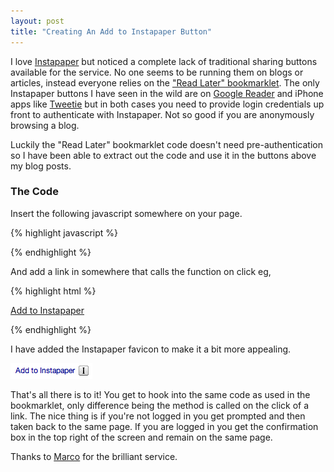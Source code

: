 ```yaml
---
layout: post
title: "Creating An Add to Instapaper Button"
---
```


I love [Instapaper](http://www.instapaper.com) but noticed a complete lack of traditional sharing buttons available for the service. No one seems to be running them on blogs or articles, instead everyone relies on the ["Read Later" bookmarklet](http://www.instapaper.com/extras). The only Instapaper buttons I have seen in the wild are on [Google Reader](http://www.google.com/reader) and iPhone apps like [Tweetie](http://www.atebits.com/tweetie-iphone/) but in both cases you need to provide login credentials up front to authenticate with Instapaper. Not so good if you are anonymously browsing a blog.

Luckily the "Read Later" bookmarklet code doesn't need pre-authentication so I have been able to extract out the code and use it in the buttons above my blog posts.

### The Code

Insert the following javascript somewhere on your page.

{% highlight javascript %}

<script type="text/javascript" charset="utf-8">
	function iprl5(){
		var d = document,
		z = d.createElement('scr' + 'ipt'),
		b = d.body;
		try {
		    if (!b) throw (0);
		    d.title = '(Saving...) ' + d.title;
		    z.setAttribute('src', 'http://www.instapaper.com/j/WLdpiYDr34OC?u=' + 
		                   encodeURIComponent(d.location.href) + '&t=' + (new Date().getTime()));
		    b.appendChild(z);
		} catch(e) {
		    alert('Please wait until the page has loaded.');
		}
	}
</script>

{% endhighlight %}

And add a link in somewhere that calls the function on click eg,

{% highlight html %}

<a class="instapaper" href="#" onclick="iprl5();void(0);">Add to Instapaper</a>

{% endhighlight %}

I have added the Instapaper favicon to make it a bit more appealing.

![](/images/addtoinstapaper.png)

That's all there is to it! You get to hook into the same code as used in the bookmarklet, only difference being the method is called on the click of a link. The nice thing is if you're not logged in you get prompted and then taken back to the same page. If you are logged in you get the confirmation box in the top right of the screen and remain on the same page.

Thanks to [Marco](http://www.marco.org/) for the brilliant service.